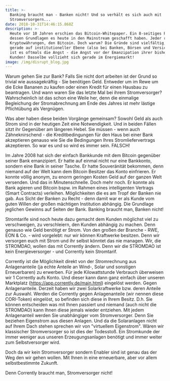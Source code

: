 ```yaml
---
title: >-
  Banking braucht man - Banken nicht! Und so verhält es sich auch mit
  Stromversorgern...
date: 2018-10-31T14:46:15.868Z
description: >-
  Heute vor 10 Jahren erschien das Bitcoin-Whitepaper. Ein 8-seitiges Papier
  dessen Grundlagen es heute in den Mainstream geschafft haben. Jeder redet übre
  Kryptowährungen, den Bitcoin. Doch warum? Die Gründe sind vielfältig, doch
  gerade auf institutioneller Ebene (also bei Banken, Börsen und Versicherungen)
  ist es oftmals die Angst - die Angst vor der Emanzipation ihrer bisherigen
  Kunden! Dasselbe vollzieht sich gerade im Energiemarkt! 
image: /img/disrupt_blog.jpg
---
```

Warum gehen Sie zur Bank? Falls Sie nicht dort arbeiten ist der Grund so trivial wie aussagekräftig - Sie benötigen Geld. Entweder um im Rewe um die Ecke Bananen zu kaufen oder einen Kredit für einen Hausbau zu beantragen. Und wann waren Sie das letzte Mal bei ihrem Stromversorger? Wahrscheinlich ist das schon eine Weile her, denn die einmalige Begleichung der Stromabrechnung am Ende des Jahres ist mehr lästige Pflichtübung als Vergnügen. 

Was aber haben diese beiden Vorgänge gemeinsam? Sowohl Geld als auch Strom sind in der heutigen Zeit eine Notwendigkeit. Und in beiden Fällen sitzt ihr Gegenüber am längeren Hebel. Sie müssen - wenn auch Zähneknirschend - die Kreditbedingungen für den Haus bei einer Bank akzeptieren genauso wie Sie die Bedingungen Ihres Stromliefervertrags akzeptieren. So war es und so wird es immer sein. FALSCH!

Im Jahre 2008 hat sich der einfach Bankkunde mit dem Bitcoin gegenüber seiner Bank emanzipiert. Er hatte auf einmal nicht nur eine Bankkonto, sondern eine Bank in seiner Tasche. Er hatte Souveränität bekommen, denn niemand auf der Welt kann dem Bitcoin Besitzer das Konto einfrieren. Er konnte völlig anonym, zu enorm geringen Kosten Geld auf der ganzen Welt versenden. Und das in Minutenschnelle. Doch mehr noch. Er konnte als Bank agieren und Bitcoin bspw. im Rahmen eines intelligenten Vertrags (Smart Contracts) verleihen. Möglichkeiten die es am Tropf der Banken nie gab. Aus Sicht der Banken zu Recht - denn damit war er als Kunde vom guten Willen der großen mächtigen Institution abhängig. Die Grundlage jeglichen Gewinns auf Seiten der Bank. Banking braucht man, Banken nicht!

Stromtarife sind noch heute dazu gemacht dem Kunden möglichst viel zu verschweigen, zu verschleiern, den Kunden abhängig zu machen. Denn genauso wie Geld benötigt er Strom. Von den großen der Branche - RWE, EON & Co. - wird vorgelebt: nur wir können Kraftwerke besitzen. Denn wir versorgen euch mit Strom und ihr selbst könntet das nie managen. Wir, die STROMDAO, wollen das mit Corrently ändern. Denn wir die STROMDAO ist kein Energieversorger - und Corrently kein Stromtarif. 

Corrently ist die Möglichkeit direkt von der Stromrechnung aus Anlagenanteile (ja echte Anteile an Wind-, Solar und sonstigen Erneuerbaren) zu erwerben. Für jede Kilowattstunde Verbrauch überweisen wir 1 Corrently aufs Konto. Und dieser kann dann ganz einfach über unseren Marktplatz (https://app.corrently.de/main.html) eingelöst werden. Gegen Anlagenanteile. Derzeit haben wir zwei Solarkraftwerke bzw. deren Anteile zur Auswahl. Werden die Corrently gegen Anlagenanteile (wir nennen diese CORI-Token) eingelöst, so befinden sich diese in Ihrem Besitz. D.h. Sie können entscheiden was mit Ihnen passiert und niemand (auch nicht die STROMDAO) kann Ihnen diese jemals wieder entziehen. Mit jedem Anlagenanteil werden Sie unabhängiger vom Stromversorger. Denn Sie beziehen Eigenstrom aus diesen Anlagen. Und da die Solaranlagen nicht auf Ihrem Dach stehen sprechen wir von "virtuellem Eigenstrom". Wären wir klassischer Stromversorger so ist dies der Todesstoß. Ein Stromkunde der immer weniger aus unseren Erzeugungsanlagen benötigt und immer weiter zum Selbstversorger wird. 

Doch da wir kein Stromversorger sondern Enabler sind ist genau das der Weg den wir gehen wollen. Mit Ihnen in eine erneuerbare, aber vor allem selbstbestimmte Zukunft. 

Denn Corrently braucht man, Stromversorger nicht!
